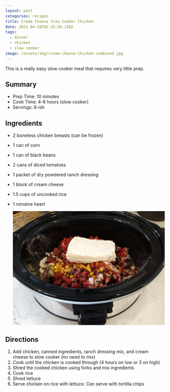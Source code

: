 ```yaml
---
layout: post
categories: recipes
title: Cream Cheese Slow Cooker Chicken
date: 2021-04-28T02:32:28.130Z
tags:
  - dinner
  - chicken
  - slow cooker
image: /assets/img/cream-cheese-chicken-combined.jpg
---
```

This is a really easy slow cooker meal that requires very little prep.

## Summary

* Prep Time: 10 minutes
* Cook Time: 4-6 hours (slow cooker)
* Servings: 8-ish

## Ingredients

* 2 boneless chicken breasts (can be frozen)
* 1 can of corn
* 1 can of black beans
* 2 cans of diced tomatoes
* 1 packet of dry powdered ranch dressing
* 1 block of cream cheese
* 1.5 cups of uncooked rice
* 1 romaine heart

  ![Raw ingredients in a slow cooker.](/assets/img/cream-cheese-chicken-combined.jpg)

## Directions

1. Add chicken, canned ingredients, ranch dressing mix, and cream cheese to slow cooker (no need to mix)
2. Cook until the chicken is cooked through (4 hours on low or 3 on high)
3. Shred the cooked chicken using forks and mix ingredients
4. Cook rice
5. Shred lettuce
6. Serve chicken on rice with lettuce. Can serve with tortilla chips